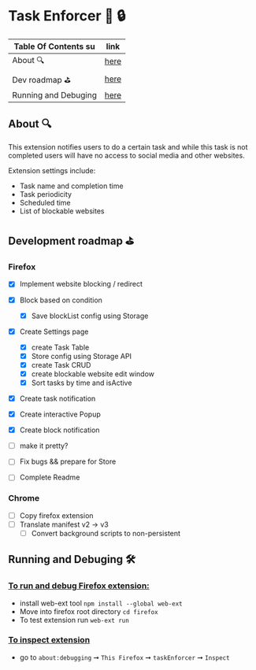 # Task Enforcer :ledger: :lock:

| Table Of Contents    su| link       |
| ---------------------| ---------- |
| About  🔍             | [here](#1) |
| Dev roadmap :golf:   | [here](#2) |
| Running and Debuging | [here](#3) |

## About 🔍 <a name='1'></a>
This extension notifies users to do a certain task and while this task is not completed users will have no access to social media and other websites.

Extension settings include:
 - Task name and completion time
 - Task periodicity
 - Scheduled time
 - List of blockable websites

## Development roadmap :golf: <a name='2'></a>

### Firefox 
 - [x] Implement website blocking / redirect
 - [x] Block based on condition
    - [x] Save blockList config using Storage
 - [x] Create Settings page
    - [x] create Task Table 
    - [x] Store config using Storage API
    - [x] create Task  CRUD
    - [x] create blockable website edit window
    - [x] Sort tasks by time and isActive
 - [x] Create task notification
 - [x] Create interactive Popup
 - [x] Create block notification
 - [ ] make it pretty?
 - [ ] Fix bugs && prepare for Store
 - [ ] Complete Readme


### Chrome
 - [ ] Copy firefox extension
 - [ ] Translate manifest v2 -> v3
    - [ ] Convert  background scripts to non-persistent  

## Running and Debuging 🛠️ <a name="3"></a>

 ### <ins> To run and debug Firefox extension: </ins>
- install web-ext tool  `npm install --global web-ext`
- Move into firefox root directory `cd firefox`
- To test extension run `web-ext run`

### <ins> To inspect extension </ins>
- go to `about:debugging` ➞ `This Firefox` ➞ `taskEnforcer` ➞ `Inspect`
